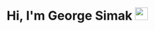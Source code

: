 # Hi, I'm George Simak <img src="https://github.com/TheDudeThatCode/TheDudeThatCode/blob/master/Assets/Hi.gif" width="29px">
